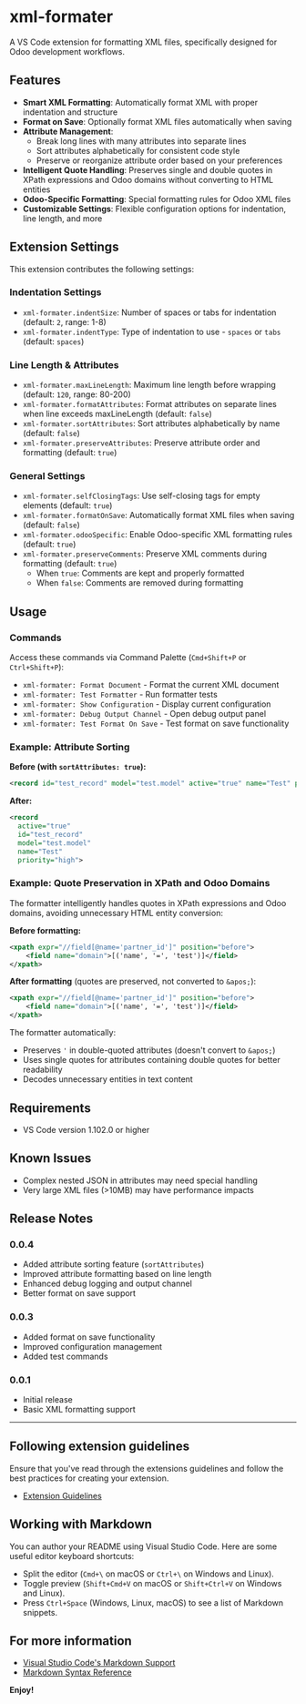 # xml-formater

A VS Code extension for formatting XML files, specifically designed for Odoo development workflows.

## Features

- **Smart XML Formatting**: Automatically format XML with proper indentation and structure
- **Format on Save**: Optionally format XML files automatically when saving
- **Attribute Management**:
  - Break long lines with many attributes into separate lines
  - Sort attributes alphabetically for consistent code style
  - Preserve or reorganize attribute order based on your preferences
- **Intelligent Quote Handling**: Preserves single and double quotes in XPath expressions and Odoo domains without converting to HTML entities
- **Odoo-Specific Formatting**: Special formatting rules for Odoo XML files
- **Customizable Settings**: Flexible configuration options for indentation, line length, and more

## Extension Settings

This extension contributes the following settings:

### Indentation Settings
* `xml-formater.indentSize`: Number of spaces or tabs for indentation (default: `2`, range: 1-8)
* `xml-formater.indentType`: Type of indentation to use - `spaces` or `tabs` (default: `spaces`)

### Line Length & Attributes
* `xml-formater.maxLineLength`: Maximum line length before wrapping (default: `120`, range: 80-200)
* `xml-formater.formatAttributes`: Format attributes on separate lines when line exceeds maxLineLength (default: `false`)
* `xml-formater.sortAttributes`: Sort attributes alphabetically by name (default: `false`)
* `xml-formater.preserveAttributes`: Preserve attribute order and formatting (default: `true`)

### General Settings
* `xml-formater.selfClosingTags`: Use self-closing tags for empty elements (default: `true`)
* `xml-formater.formatOnSave`: Automatically format XML files when saving (default: `false`)
* `xml-formater.odooSpecific`: Enable Odoo-specific XML formatting rules (default: `true`)
* `xml-formater.preserveComments`: Preserve XML comments during formatting (default: `true`)
  - When `true`: Comments are kept and properly formatted
  - When `false`: Comments are removed during formatting

## Usage

### Commands

Access these commands via Command Palette (`Cmd+Shift+P` or `Ctrl+Shift+P`):

- `xml-formater: Format Document` - Format the current XML document
- `xml-formater: Test Formatter` - Run formatter tests
- `xml-formater: Show Configuration` - Display current configuration
- `xml-formater: Debug Output Channel` - Open debug output panel
- `xml-formater: Test Format On Save` - Test format on save functionality

### Example: Attribute Sorting

**Before (with `sortAttributes: true`):**
```xml
<record id="test_record" model="test.model" active="true" name="Test" priority="high">
```

**After:**
```xml
<record
  active="true"
  id="test_record"
  model="test.model"
  name="Test"
  priority="high">
```

### Example: Quote Preservation in XPath and Odoo Domains

The formatter intelligently handles quotes in XPath expressions and Odoo domains, avoiding unnecessary HTML entity conversion:

**Before formatting:**
```xml
<xpath expr="//field[@name='partner_id']" position="before">
    <field name="domain">[('name', '=', 'test')]</field>
</xpath>
```

**After formatting** (quotes are preserved, not converted to `&apos;`):
```xml
<xpath expr="//field[@name='partner_id']" position="before">
    <field name="domain">[('name', '=', 'test')]</field>
</xpath>
```

The formatter automatically:
- Preserves `'` in double-quoted attributes (doesn't convert to `&apos;`)
- Uses single quotes for attributes containing double quotes for better readability
- Decodes unnecessary entities in text content

## Requirements

- VS Code version 1.102.0 or higher

## Known Issues

- Complex nested JSON in attributes may need special handling
- Very large XML files (>10MB) may have performance impacts

## Release Notes

### 0.0.4

- Added attribute sorting feature (`sortAttributes`)
- Improved attribute formatting based on line length
- Enhanced debug logging and output channel
- Better format on save support

### 0.0.3

- Added format on save functionality
- Improved configuration management
- Added test commands

### 0.0.1

- Initial release
- Basic XML formatting support

---

## Following extension guidelines

Ensure that you've read through the extensions guidelines and follow the best practices for creating your extension.

* [Extension Guidelines](https://code.visualstudio.com/api/references/extension-guidelines)

## Working with Markdown

You can author your README using Visual Studio Code. Here are some useful editor keyboard shortcuts:

* Split the editor (`Cmd+\` on macOS or `Ctrl+\` on Windows and Linux).
* Toggle preview (`Shift+Cmd+V` on macOS or `Shift+Ctrl+V` on Windows and Linux).
* Press `Ctrl+Space` (Windows, Linux, macOS) to see a list of Markdown snippets.

## For more information

* [Visual Studio Code's Markdown Support](http://code.visualstudio.com/docs/languages/markdown)
* [Markdown Syntax Reference](https://help.github.com/articles/markdown-basics/)

**Enjoy!**
